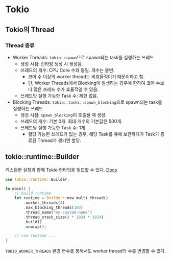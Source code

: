 # Tokio

## Tokio의 Thread
### Thread 종류
- Worker Threads: `tokio::spawn`으로 spawn되는 task를 실행하는 쓰레드
  - 생성 시점: 런타임 생성 시 생성됨.
  - 쓰레드의 개수: CPU Core 수와 동일. 개수는 불변.
    - 코어 수 이상의 worker thread는 비효율적이기 때문이라고 함.
    - 단, Worker Threads에서 Blocking이 발생하는 경우에 한하여 코어 수보다 많은 쓰레드 수가 효율적일 수 있음.
  - 쓰레드당 실행 가능한 Task 수: 제한 없음.
- Blocking Threads: `tokio::tasks::spawn_blocking`으로 spawn되는 task를 실행하는 쓰레드
  - 생성 시점: `spawn_blocking`이 호출될 때 생성.
  - 쓰레드의 개수: 기본 0개. 최대 개수의 기본값은 500개.
  - 쓰레드당 실행 가능한 Task 수: 1개
    - 할당 가능한 쓰레드가 없는 경우, 해당 Task를 큐에 보관하다가 Task가 종료된 Thread가 생기면 할당.

## tokio::runtime::Builder
커스텀한 설정과 함께 Tokio 런타임을 빌드할 수 있다. [Docs](https://docs.rs/tokio/1.32.0/tokio/runtime/struct.Builder.html)
```rust
use tokio::runtime::Builder;

fn main() {
    // build runtime
    let runtime = Builder::new_multi_thread()
        .worker_threads(4)
        .max_blocking_threads(100)
        .thread_name("my-custom-name")
        .thread_stack_size(3 * 1024 * 1024)
        .build()
        .unwrap();

    // use runtime ...
}
```

`TOKIO_WORKER_THREADS` 환경 변수를 통해서도 worker thread의 수를 변경할 수 있다.